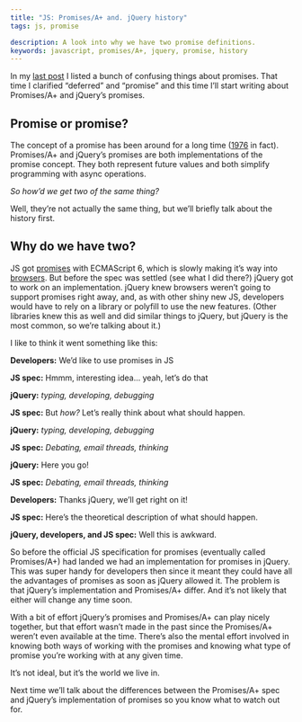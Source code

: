 ```yaml
---
title: "JS: Promises/A+ and. jQuery history"
tags: js, promise

description: A look into why we have two promise definitions.
keywords: javascript, promises/A+, jquery, promise, history
---
```


In my [last post](/blog/2016/js-promises-vs-deferred/) I listed a bunch of confusing things about promises. That time I clarified “deferred” and “promise” and this time I’ll start writing about Promises/A+ and jQuery’s promises.

## Promise or promise?

The concept of a promise has been around for a long time ([1976](https://en.wikipedia.org/wiki/Futures_and_promises) in fact). Promises/A+ and jQuery’s promises are both implementations of the promise concept. They both represent future values and both simplify programming with async operations.

*So how’d we get two of the same thing?*

Well, they’re not actually the same thing, but we’ll briefly talk about the history first.

## Why do we have two?

JS got [promises](http://www.ecma-international.org/ecma-262/6.0/#sec-promise-objects) with ECMAScript 6, which is slowly making it’s way into [browsers](http://caniuse.com/#feat=promises). But before the spec was settled (see what I did there?) jQuery got to work on an implementation. jQuery knew browsers weren’t going to support promises right away, and, as with other shiny new JS, developers would have to rely on a library or polyfill to use the new features. (Other libraries knew this as well and did similar things to jQuery, but jQuery is the most common, so we’re talking about it.)

I like to think it went something like this:

**Developers:** We’d like to use promises in JS

**JS spec:** Hmmm, interesting idea... yeah, let’s do that

**jQuery:** *typing, developing, debugging*

**JS spec:** But *how?* Let’s really think about what should happen.

**jQuery:** *typing, developing, debugging*

**JS spec:** *Debating, email threads, thinking*

**jQuery:** Here you go!

**JS spec:** *Debating, email threads, thinking*

**Developers:** Thanks jQuery, we’ll get right on it!

**JS spec:** Here’s the theoretical description of what should happen.

**jQuery, developers, and JS spec:** Well this is awkward.

So before the official JS specification for promises (eventually called Promises/A+) had landed we had an implementation for promises in jQuery. This was super handy for developers then since it meant they could have all the advantages of promises as soon as jQuery allowed it. The problem is that jQuery’s implementation and Promises/A+ differ. And it’s not likely that either will change any time soon.

With a bit of effort jQuery’s promises and Promises/A+ can play nicely together, but that effort wasn’t made in the past since the Promises/A+ weren’t even available at the time. There’s also the mental effort involved in knowing both ways of working with the promises and knowing what type of promise you’re working with at any given time.

It’s not ideal, but it’s the world we live in.

Next time we’ll talk about the differences between the Promises/A+ spec and jQuery’s implementation of promises so you know what to watch out for.


